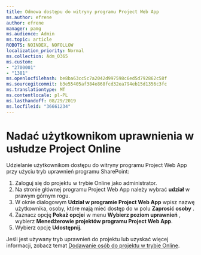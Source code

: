 ```yaml
---
title: Odmowa dostępu do witryny programu Project Web App
ms.author: efrene
author: efrene
manager: pamg
ms.audience: Admin
ms.topic: article
ROBOTS: NOINDEX, NOFOLLOW
localization_priority: Normal
ms.collection: Adm_O365
ms.custom:
- "2700001"
- "1381"
ms.openlocfilehash: be8ba63cc5c7a2042d997598c6ed5d792862c58f
ms.sourcegitcommit: b3e55405af384e868fcd32ea794eb15d1356c3fc
ms.translationtype: MT
ms.contentlocale: pl-PL
ms.lasthandoff: 08/29/2019
ms.locfileid: "36661234"
---
```

# <a name="give-users-permissions-in-project-online"></a>Nadać użytkownikom uprawnienia w usłudze Project Online

Udzielanie użytkownikom dostępu do witryny programu Project Web App przy użyciu tryb uprawnień programu SharePoint:

1. Zaloguj się do projektu w trybie Online jako administrator.
2. Na stronie głównej programu Project Web App należy wybrać **udział** w prawym górnym rogu.
3. W oknie dialogowym **Udział w programie Project Web App** wpisz nazwę użytkownika, osoby, które mają mieć dostęp do w polu **Zaprosić osoby** .
4. Zaznacz opcję **Pokaż opcje**i w menu **Wybierz poziom uprawnień** , wybierz **Menedżerowie projektów programu Project Web App**.
5. Wybierz opcję **Udostępnij**.

Jeśli jest używany tryb uprawnień do projektu lub uzyskać więcej informacji, zobacz temat [Dodawanie osób do projektu w trybie Online](https://docs.microsoft.com/projectonline/step-2-add-people-to-project-online).
